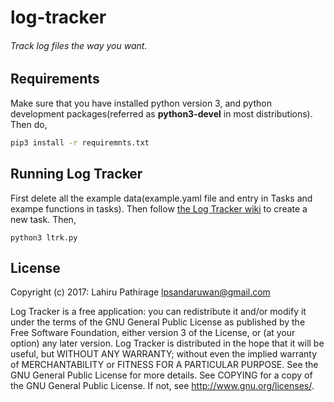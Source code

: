 # log-tracker
###### Track log files the way you want.

## Requirements

Make sure that you have installed python version 3, and python development packages(referred as **python3-devel** in most distributions).
Then do,

```bash
pip3 install -r requiremnts.txt
```

## Running Log Tracker

First delete all the example data(example.yaml file and entry in Tasks and exampe functions in tasks).
Then follow [the Log Tracker wiki](https://github.com/lpsandaruwan/log-tracker/wiki) to create a new task.
Then,

```
python3 ltrk.py
```

## License
Copyright (c) 2017: Lahiru Pathirage lpsandaruwan@gmail.com

Log Tracker is a free application: you can redistribute it and/or modify it under the terms of the GNU General Public License as published by the Free Software Foundation, either version 3 of the License, or (at your option) any later version.
Log Tracker is distributed in the hope that it will be useful, but WITHOUT ANY WARRANTY; without even the implied warranty of MERCHANTABILITY or FITNESS FOR A PARTICULAR PURPOSE. See the GNU General Public License for more details. See COPYING for a copy of the GNU General Public License. If not, see http://www.gnu.org/licenses/.
